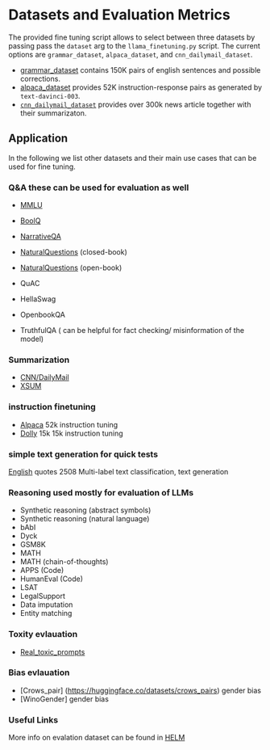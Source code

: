 # Datasets and Evaluation Metrics

The provided fine tuning script allows to select between three datasets by passing pass the `dataset` arg to the `llama_finetuning.py` script. The current options are `grammar_dataset`, `alpaca_dataset`, and `cnn_dailymail_dataset`.

* [grammar_dataset](https://huggingface.co/datasets/jfleg) contains 150K pairs of english sentences and possible corrections.
* [alpaca_dataset](https://github.com/tatsu-lab/stanford_alpaca) provides 52K instruction-response pairs as generated by `text-davinci-003`.
* [`cnn_dailymail_dataset`](https://huggingface.co/datasets/cnn_dailymail) provides over 300k news article together with their summarizaton.

## Application 
In the following we list other datasets and their main use cases that can be used for fine tuning.

### Q&A these can be used for evaluation as well
- [MMLU](https://huggingface.co/datasets/lukaemon/mmlu/viewer/astronomy/validation)

- [BoolQ](https://huggingface.co/datasets/boolq)
- [NarrativeQA](https://huggingface.co/datasets/narrativeqa)
- [NaturalQuestions](https://huggingface.co/datasets/natural_questions) (closed-book)
- [NaturalQuestions](https://huggingface.co/datasets/openbookqa) (open-book)
- QuAC
- HellaSwag
- OpenbookQA
- TruthfulQA ( can be helpful for fact checking/ misinformation of the model)


### Summarization
- [CNN/DailyMail](https://huggingface.co/datasets/cnn_dailymail)
- [XSUM](https://huggingface.co/datasets/xsum)


### instruction finetuning 
- [Alpaca](https://huggingface.co/datasets/yahma/alpaca-cleaned)	52k	instruction tuning
- [Dolly](https://github.com/databrickslabs/dolly/tree/master/data) 15k	15k	instruction tuning


### simple text generation for quick tests
[English](https://huggingface.co/datasets/Abirate/english_quotes) quotes	2508	Multi-label text classification, text generation


### Reasoning used mostly for evaluation of LLMs
- Synthetic reasoning (abstract symbols)
- Synthetic reasoning (natural language)
- bAbI
- Dyck
- GSM8K
- MATH
- MATH (chain-of-thoughts)
- APPS (Code)
- HumanEval (Code)
- LSAT
- LegalSupport
- Data imputation
- Entity matching

### Toxity evlauation 
- [Real_toxic_prompts](https://huggingface.co/datasets/allenai/real-toxicity-prompts)

### Bias evlauation 
- [Crows_pair] (https://huggingface.co/datasets/crows_pairs) gender bias
- [WinoGender] gender bias

### Useful Links
More info on evalation dataset can be found in [HELM](https://crfm.stanford.edu/helm/latest/)
